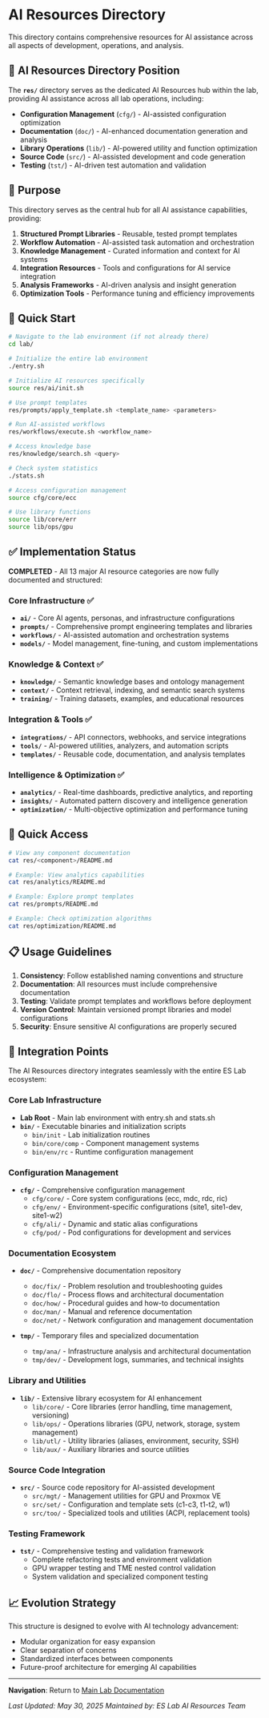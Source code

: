 # AI Resources Directory

This directory contains comprehensive resources for AI assistance across all aspects of development, operations, and analysis.

## 📍 AI Resources Directory Position

The **`res/`** directory serves as the dedicated AI Resources hub within the lab, providing AI assistance across all lab operations, including:

- **Configuration Management** (`cfg/`) - AI-assisted configuration optimization
- **Documentation** (`doc/`) - AI-enhanced documentation generation and analysis  
- **Library Operations** (`lib/`) - AI-powered utility and function optimization
- **Source Code** (`src/`) - AI-assisted development and code generation
- **Testing** (`tst/`) - AI-driven test automation and validation

## 🎯 Purpose

This directory serves as the central hub for all AI assistance capabilities, providing:

1. **Structured Prompt Libraries** - Reusable, tested prompt templates
2. **Workflow Automation** - AI-assisted task automation and orchestration
3. **Knowledge Management** - Curated information and context for AI systems
4. **Integration Resources** - Tools and configurations for AI service integration
5. **Analysis Frameworks** - AI-driven analysis and insight generation
6. **Optimization Tools** - Performance tuning and efficiency improvements

## 🚀 Quick Start

```bash
# Navigate to the lab environment (if not already there)
cd lab/

# Initialize the entire lab environment
./entry.sh

# Initialize AI resources specifically
source res/ai/init.sh

# Use prompt templates
res/prompts/apply_template.sh <template_name> <parameters>

# Run AI-assisted workflows
res/workflows/execute.sh <workflow_name>

# Access knowledge base
res/knowledge/search.sh <query>

# Check system statistics
./stats.sh

# Access configuration management
source cfg/core/ecc

# Use library functions
source lib/core/err
source lib/ops/gpu
```

## ✅ Implementation Status

**COMPLETED** - All 13 major AI resource categories are now fully documented and structured:

### Core Infrastructure ✅
- **`ai/`** - Core AI agents, personas, and infrastructure configurations
- **`prompts/`** - Comprehensive prompt engineering templates and libraries
- **`workflows/`** - AI-assisted automation and orchestration systems
- **`models/`** - Model management, fine-tuning, and custom implementations

### Knowledge & Context ✅
- **`knowledge/`** - Semantic knowledge bases and ontology management
- **`context/`** - Context retrieval, indexing, and semantic search systems
- **`training/`** - Training datasets, examples, and educational resources

### Integration & Tools ✅
- **`integrations/`** - API connectors, webhooks, and service integrations
- **`tools/`** - AI-powered utilities, analyzers, and automation scripts
- **`templates/`** - Reusable code, documentation, and analysis templates

### Intelligence & Optimization ✅
- **`analytics/`** - Real-time dashboards, predictive analytics, and reporting
- **`insights/`** - Automated pattern discovery and intelligence generation
- **`optimization/`** - Multi-objective optimization and performance tuning

## 🚀 Quick Access

```bash
# View any component documentation
cat res/<component>/README.md

# Example: View analytics capabilities
cat res/analytics/README.md

# Example: Explore prompt templates
cat res/prompts/README.md

# Example: Check optimization algorithms
cat res/optimization/README.md
```

## 📋 Usage Guidelines

1. **Consistency**: Follow established naming conventions and structure
2. **Documentation**: All resources must include comprehensive documentation
3. **Testing**: Validate prompt templates and workflows before deployment
4. **Version Control**: Maintain versioned prompt libraries and model configurations
5. **Security**: Ensure sensitive AI configurations are properly secured

## 🔗 Integration Points

The AI Resources directory integrates seamlessly with the entire ES Lab ecosystem:

### Core Lab Infrastructure
- **Lab Root** - Main lab environment with entry.sh and stats.sh
- **`bin/`** - Executable binaries and initialization scripts
  - `bin/init` - Lab initialization routines
  - `bin/core/comp` - Component management systems
  - `bin/env/rc` - Runtime configuration management

### Configuration Management  
- **`cfg/`** - Comprehensive configuration management
  - `cfg/core/` - Core system configurations (ecc, mdc, rdc, ric)
  - `cfg/env/` - Environment-specific configurations (site1, site1-dev, site1-w2)
  - `cfg/ali/` - Dynamic and static alias configurations
  - `cfg/pod/` - Pod configurations for development and services

### Documentation Ecosystem
- **`doc/`** - Comprehensive documentation repository
  - `doc/fix/` - Problem resolution and troubleshooting guides
  - `doc/flo/` - Process flows and architectural documentation
  - `doc/how/` - Procedural guides and how-to documentation
  - `doc/man/` - Manual and reference documentation
  - `doc/net/` - Network configuration and management documentation

- **`tmp/`** - Temporary files and specialized documentation
  - `tmp/ana/` - Infrastructure analysis and architectural documentation  
  - `tmp/dev/` - Development logs, summaries, and technical insights

### Library and Utilities
- **`lib/`** - Extensive library ecosystem for AI enhancement
  - `lib/core/` - Core libraries (error handling, time management, versioning)
  - `lib/ops/` - Operations libraries (GPU, network, storage, system management)
  - `lib/utl/` - Utility libraries (aliases, environment, security, SSH)
  - `lib/aux/` - Auxiliary libraries and source utilities

### Source Code Integration
- **`src/`** - Source code repository for AI-assisted development
  - `src/mgt/` - Management utilities for GPU and Proxmox VE
  - `src/set/` - Configuration and template sets (c1-c3, t1-t2, w1)
  - `src/too/` - Specialized tools and utilities (ACPI, replacement tools)

### Testing Framework
- **`tst/`** - Comprehensive testing and validation framework
  - Complete refactoring tests and environment validation
  - GPU wrapper testing and TME nested control validation  
  - System validation and specialized component testing

## 📈 Evolution Strategy

This structure is designed to evolve with AI technology advancement:
- Modular organization for easy expansion
- Clear separation of concerns
- Standardized interfaces between components
- Future-proof architecture for emerging AI capabilities

---

**Navigation**: Return to [Main Lab Documentation](../README.md)

*Last Updated: May 30, 2025*
*Maintained by: ES Lab AI Resources Team*
